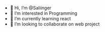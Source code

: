 - 👋 Hi, I’m @Saliinger
- 👀 I’m interested in Programming
- 🌱 I’m currently learning react
- 💞️ I’m looking to collaborate on web project


